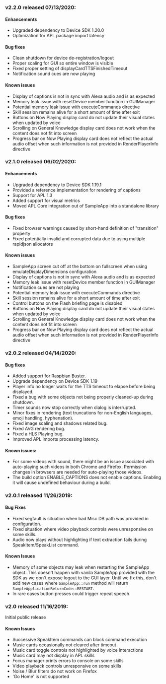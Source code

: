 ### v2.2.0 released 07/13/2020:

#### Enhancements
* Upgraded dependency to Device SDK 1.20.0
* Optimization for APL package import latency

#### Bug fixes
* Clean shutdown for device de-registration/logout
* Proper scaling for GUI so entire window is visible
* Fixed proper setting of displayCardTTSFinishedTimeout
* Notification sound cues are now playing

#### Known issues
* Display of captions is not in sync with Alexa audio and is as expected
* Memory leak issue with resetDevice member function in GUIManager
* Potential memory leak issue with executeCommands directive
* Skill session remains alive for a short amount of time after exit
* Buttons on Now Playing display card do not update their visual states when updated by voice
* Scrolling on General Knowledge display card does not work when the content does not fit into screen
* Progress bar on Now Playing display card does not reflect the actual audio offset when such information is not provided in RenderPlayerInfo directive 

### v2.1.0 released 06/02/2020:

#### Enhancements
* Upgraded dependency to Device SDK 1.19.1
* Provided a reference implementation for rendering of captions
* Support for APL 1.3
* Added support for visual metrics
* Moved APL Core integration out of SampleApp into a standalone library

#### Bug fixes
* Fixed browser warnings caused by short-hand definition of "transition" property
* Fixed potentially invalid and corrupted data due to using multiple rapidjson allocators

#### Known issues
* SampleApp screen cut off at the bottom on fullscreen when using emulateDisplayDimensions configuration
* Display of captions is not in sync with Alexa audio and is as expected
* Memory leak issue with resetDevice member function in GUIManager
* Notification cues are not playing
* Potential memory leak issue with executeCommands directive
* Skill session remains alive for a short amount of time after exit
* Control buttons on the Flash briefing page is disabled
* Buttons on Now Playing display card do not update their visual states when updated by voice
* Scrolling on General Knowledge display card does not work when the content does not fit into screen
* Progress bar on Now Playing display card does not reflect the actual audio offset when such information is not provided in RenderPlayerInfo directive 

### v2.0.2 released 04/14/2020:

#### Bug fixes
* Added support for Raspbian Buster.
* Upgrade dependency on Device SDK 1.19
* Player info no longer waits for the TTS timeout to elapse before being displayed.
* Fixed a bug with some objects not being properly cleaned-up during shutdown.
* Timer sounds now stop correctly when dialog is interrupted.
* Minor fixes in rendering (text truncations for non-English languages, emoji handling, hyphenation).
* Fixed image scaling and shadows related bug. 
* Fixed AVG rendering bug.
* Fixed a HLS Playing bug.
* Improved APL imports processing latency.

#### Known issues:
* For some videos with sound, there might be an issue associated with auto-playing such videos in both Chrome and Firefox. Permission changes in browsers are needed for auto-playing those videos.  
* The build option ENABLE_CAPTIONS does not enable captions. Enabling it will cause undefined behaviour during a build.

### v2.0.1 released 11/26/2019:

#### Bug Fixes
* Fixed segfault is situation when bad Misc DB path was provided in configuration.
* Fixed situation where video playback controls were unresponsive on some skills.
* Audio now plays without highlighting if text extraction fails during SpeakItem/SpeakList command.

#### Known Issues
* Memory of some objects may leak when restarting the SampleApp object. This doesn't happen with vanila SampleApp provided with the SDK as we don't expose logout to the GUI layer. Until we fix this, don't add new cases where `SampleApp::run` method will return `SampleApplicationReturnCode::RESTART`.
* In rare cases button presses could trigger repeat speech.

### v2.0 released 11/16/2019:

Initial public release

#### Known Issues
* Successive SpeakItem commands can block command execution
* Music cards occasionally not cleared after timeout
* Music card toggle controls not highlighted by voice interactions
* Music card may not display in APL skills
* Focus manager prints errors to console on some skills
* Video playback controls unresponsive on some skills
* Noise / Blur filters do not work on Firefox
* 'Go Home' is not supported

